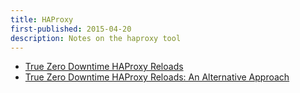 ```yaml
---
title: HAProxy
first-published: 2015-04-20
description: Notes on the haproxy tool
---
```


*   [True Zero Downtime HAProxy Reloads](http://engineeringblog.yelp.com/2015/04/true-zero-downtime-haproxy-reloads.html)
*   [True Zero Downtime HAProxy Reloads: An Alternative Approach](http://inside.unbounce.com/product-dev/haproxy-reloads/)
